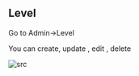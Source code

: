 ## Level

Go to Admin->Level

You can create, update , edit , delete

![src](/assets/lms/level.png)
